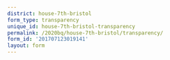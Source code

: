 ```yaml
---
district: house-7th-bristol
form_type: transparency
unique_id: house-7th-bristol-transparency
permalink: /2020bq/house-7th-bristol/transparency/
form_id: '201707123019141'
layout: form
---
```

